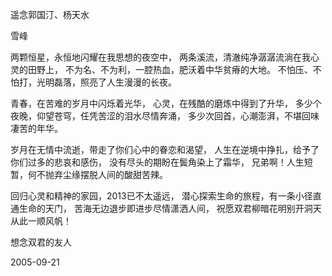 遥念郭国汀、杨天水

雪峰


两颗恒星，永恒地闪耀在我思想的夜空中，
两条溪流，清澈纯净潺潺流淌在我心灵的田野上，
不为名、不为利，一腔热血，肥沃着中华贫瘠的大地。
不怕压、不怕打，光明磊落，照亮了人生漫漫的长夜。

青春，在苦难的岁月中闪烁着光华，
心灵，在残酷的磨炼中得到了升华，
多少个夜晚，仰望苍穹，任凭苦涩的泪水尽情奔涌，
多少次回首，心潮澎湃，不堪回味凄苦的年华。

岁月在无情中流逝，带走了你们心中的眷恋和渴望，
人生在逆境中挣扎，给予了你们过多的悲哀和感伤，
没有尽头的期盼在鬓角染上了霜华，
兄弟啊！人生短暂，何不抛弃尘缘摆脱人间的酸甜苦辣。

回归心灵和精神的家园，2013已不太遥远，
潜心探索生命的旅程，有一条小径直通生命的天门，
苦海无边退步即进步尽情潇洒人间，
祝愿双君柳暗花明别开洞天从此一顺风帆！

想念双君的友人

2005-09-21



